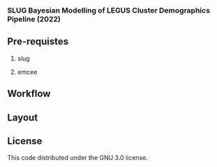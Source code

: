 ### SLUG Bayesian Modelling of LEGUS Cluster Demographics Pipeline (2022)

## Pre-requistes 

1. slug

2. emcee 

## Workflow 

## Layout 

## License 

This code distributed under the GNU 3.0 license. 